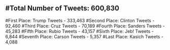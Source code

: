 #Total Number of Tweets: 600,830 
---
#First Place: Trump Tweets - 333,463
#Second Place: Clinton Tweets - 92,460
#Third Place: Cruz Tweets - 70,189
#Fourth Place: Sanders Tweets - 45,283
#Fifth Place: Rubio Tweets - 43,157
#Sixth Place: Jeb! Tweets - 6,844
#Seventh Place: Carson Tweets - 5,357
#Last Place: Kasich Tweets - 4,088
